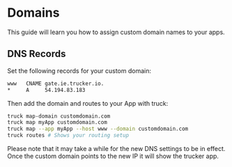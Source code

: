 # Domains

This guide will learn you how to assign custom domain names to your apps.

## DNS Records
Set the following records for your custom domain:

```bash
www   CNAME gate.ie.trucker.io.
*     A     54.194.83.183
```

Then add the domain and routes to your App with truck:

```bash
truck map-domain customdomain.com
truck map myApp customdomain.com
truck map --app myApp --host www --domain customdomain.com
truck routes # Shows your routing setup
```

Please note that it may take a while for the new DNS settings to be in effect. Once the custom domain points to the new IP it will show the trucker app.
